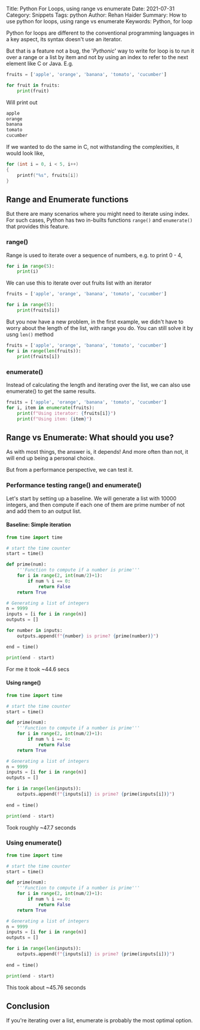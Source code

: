 Title: Python For Loops, using range vs enumerate
Date: 2021-07-31
Category: Snippets
Tags: python
Author: Rehan Haider
Summary: How to use python for loops, using range vs enumerate
Keywords: Python, for loop


Python for loops are different to the conventional programming languages in a key aspect, its syntax doesn't use an iterator. 

But that is a feature not a bug, the '*Pythonic*' way to write for loop is to run it over a range or a list by item and not by using an index to refer to the next element like C or Java. E.g.

```python
fruits = ['apple', 'orange', 'banana', 'tomato', 'cucumber']

for fruit in fruits:
    print(fruit)
```

Will print out
```bash
apple
orange
banana
tomato
cucumber
```

If we wanted to do the same in C, not withstanding the complexities, it would look like,
```c
for (int i = 0, i < 5, i++)
{
    printf("%s", fruits[i])
}
```

## Range and Enumerate functions

But there are many scenarios where you might need to iterate using index. For such cases, Python has two in-builts functions `range()` and `enumerate()` that provides this feature. 

### range()

Range is used to iterate over a sequence of numbers, e.g. to print 0 - 4, 

```python
for i in range(5):
    print(i)
```

We can use this to iterate over out fruits list with an iterator

```python
fruits = ['apple', 'orange', 'banana', 'tomato', 'cucumber']

for i in range(5):
    print(fruits[i])
```

But you now have a new problem, in the first example, we didn't have to worry about the length of the list, with range you do. You can still solve it by usng `len()` method

```python
fruits = ['apple', 'orange', 'banana', 'tomato', 'cucumber']
for i in range(len(fruits)):
    print(fruits[i])
```

### enumerate()

Instead of calculating the length and iterating over the list, we can also use enumerate() to get the same results.

```python
fruits = ['apple', 'orange', 'banana', 'tomato', 'cucumber']
for i, item in enumerate(fruits):
    print(f"Using iterator: {fruits[i]}")
    print(f"Using item: {item}")
```

## Range vs Enumerate: What should you use? 

As with most things, the answer is, it depends! And more often than not, it will end up being a personal choice. 

But from a performance perspective, we can test it. 

### Performance testing range() and enumerate()

Let's start by setting up a baseline. We will generate a list with 10000 integers, and then compute if each one of them are prime number of not and add them to an output list. 

#### Baseline: Simple iteration
```python
from time import time

# start the time counter
start = time()

def prime(num):
    '''Function to compute if a number is prime'''
    for i in range(2, int(num/2)+1):
        if num % i == 0:
            return False
    return True

# Generating a list of integers
n = 9999
inputs = [i for i in range(n)]
outputs = []

for number in inputs:
    outputs.append(f"{number} is prime? {prime(number)}")

end = time()

print(end - start)
```

For me it took ~44.6 secs

#### Using range()

```python
from time import time

# start the time counter
start = time()

def prime(num):
    '''Function to compute if a number is prime'''
    for i in range(2, int(num/2)+1):
        if num % i == 0:
            return False
    return True

# Generating a list of integers
n = 9999
inputs = [i for i in range(n)]
outputs = []

for i in range(len(inputs)):
    outputs.append(f"{inputs[i]} is prime? {prime(inputs[i])}")
    
end = time()

print(end - start)
```

Took roughly ~47.7 seconds

### Using enumerate()

```python
from time import time

# start the time counter
start = time()

def prime(num):
    '''Function to compute if a number is prime'''
    for i in range(2, int(num/2)+1):
        if num % i == 0:
            return False
    return True

# Generating a list of integers
n = 9999
inputs = [i for i in range(n)]
outputs = []

for i in range(len(inputs)):
    outputs.append(f"{inputs[i]} is prime? {prime(inputs[i])}")
    
end = time()

print(end - start)
```
This took about ~45.76 seconds


## Conclusion

If you're iterating over a list, enumerate is probably the most optimal option. 